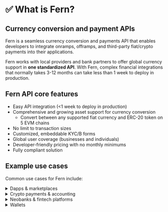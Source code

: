 # ✅ What is Fern?

## Currency conversion and payment APIs

Fern is a seamless currency conversion and payments API that enables developers to integrate onramps, offramps, and third-party fiat/crypto payments into their applications.&#x20;

Fern works with local providers and bank partners to offer global currency support in **one standardized API**. With Fern, complex financial integrations that normally takes 3-12 months can take less than 1 week to deploy in production.

## Fern API core features

* Easy API integration (<1 week to deploy in production)
* Comprehensive and growing asset support for currency conversion
  * Convert between any supported fiat currency and ERC-20 token on 5 EVM chains
* No limit to transaction sizes
* Customized, embeddable KYC/B forms
* Global user coverage (businesses and individuals)
* Developer-friendly pricing with no monthly minimums
* Fully compliant solution



## Example use cases

Common use cases for Fern include:&#x20;

<details>

<summary>Dapps &#x26; marketplaces</summary>

Offer seamless account funding and withdrawal for powerful onchain UX

</details>

<details>

<summary>Crypto payments &#x26; accounting</summary>

Enable users to offramp or make payments directly from their non-custodial wallet on your platform

</details>

<details>

<summary>Neobanks &#x26; fintech platforms</summary>

Enable global remittances powered by stablecoins

</details>

<details>

<summary>Wallets</summary>

Incorporate native on/offramps to improve UX for users

</details>

